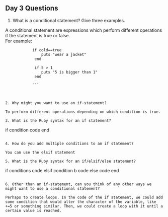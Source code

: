 ## Day 3 Questions

1. What is a conditional statement? Give three examples.   

A conditional statement are expressions which perform different operations if the statement is true or false.  
For example:  
```
            if cold==true
                puts "wear a jacket"
             end

             if 5 > 1
                puts "5 is bigger than 1"
             end

            ```



2. Why might you want to use an if-statement?   

To perform different operations depending on which condition is true.

3. What is the Ruby syntax for an if statement?  
```
if condition
    code
end
```

4. How do you add multiple conditions to an if statement?  

You can use the elsif statement

5. What is the Ruby syntax for an if/elsif/else statement?

```
if conditions
  code
elsif condition b
  code
else code
end

```

6. Other than an if-statement, can you think of any other ways we might want to use a conditional statement?   

Perhaps to create loops. In the code of the if statement, we could add some condition that would alter the character of the variable, like +=5 or something similar. Then, we could create a loop with it until a certain value is reached.
